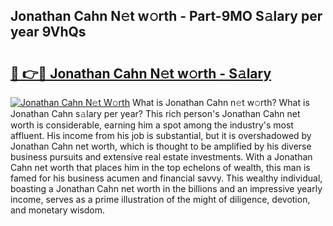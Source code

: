 ## Jonathan Cahn N𝚎t w𝚘rth - Part-9MO S𝚊lary per year 9VhQs

# <h2><a href="http://gc0ef2n.nevu.top/?p=Jonathan+Cahn">🔗 👉🔴 Jonathan Cahn N𝚎t w𝚘rth - S𝚊lary</a></h2>

[![Jonathan Cahn N𝚎t W𝚘rth](https://i.imgur.com/Oavwk0R.jpeg)](http://gc0ef2n.nevu.top/?p=Jonathan+Cahn)
What is Jonathan Cahn n𝚎t w𝚘rth? What is Jonathan Cahn s𝚊lary per year?
This rich person's Jonathan Cahn net worth is considerable, earning him a spot among the industry's most affluent. His income from his job is substantial, but it is overshadowed by Jonathan Cahn net worth, which is thought to be amplified by his diverse business pursuits and extensive real estate investments. With a Jonathan Cahn net worth that places him in the top echelons of wealth, this man is famed for his business acumen and financial savvy. This wealthy individual, boasting a Jonathan Cahn net worth in the billions and an impressive yearly income, serves as a prime illustration of the might of diligence, devotion, and monetary wisdom.
